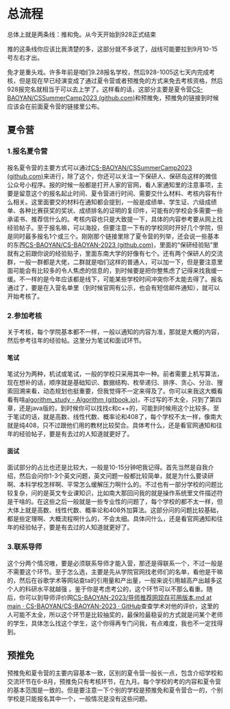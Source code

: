 # 总流程

总体上就是两条线：推和免。从今天开始到928正式结束

推的这条线你应该比我清楚的多，这部分就不多说了，战线可能要拉到9月10-15号左右才出。

免才是重头戏。许多年前是咱们9.28报名学校，然后928-1005这七天内完成考核，但是现在早已经演变成了通过夏令营或者预推免的方式来免去考核资格，然后928报完名就相当于可以去上学了。这样看的话，这部分主要是夏令营[CS-BAOYAN/CSSummerCamp2023 (github.com)](https://github.com/CS-BAOYAN/CSSummerCamp2023)和预推免，预推免的链接到时候应该会在前面夏令营的链接里公布。

## 夏令营

### 1.报名夏令营

报名夏令营的主要方式可以通过[CS-BAOYAN/CSSummerCamp2023 (github.com)](https://github.com/CS-BAOYAN/CSSummerCamp2023)来进行，除了这个，你还可以关注一下保研人、保研岛这样的微信公众号小程序。报的时候一般都是打开人家的官网，看人家通知里的注意事项，主要是留意这个的报名起止时间、夏令营进行时间、需要交什么材料、考核内容有什么相关。这里面要交的材料在通知都会提到，一般是成绩单、学生证、六级成绩单、各种比赛获奖的奖状、成绩排名的证明的复印件，可能有的学校会多需要一些承诺书、推荐信什么的。考核内容也只是大致提一下，具体的内容参考要从网上找经验帖子。至于报名嘛，可以海投，但要注意一下有的学校同时开好几个学院，但是同时最多报名1个或三个。刚刚那个链接里除了夏令营的列举，还会说一些基本的东西[CS-BAOYAN/CS-BAOYAN-2023 (github.com)](https://github.com/CS-BAOYAN/CS-BAOYAN-2023)，里面的“保研经验贴”里就有之前跟你说的经验贴子，里面东南大学的好像有七个。还有两个保研人的交流群，一般一群都是大佬，二群就是咱们这样的普通人，可以加一下，但是要注意里面可能会有比较多的令人焦虑的信息的，到时候要是把你整焦虑了记得来找我缓一缓。不一样的是今年应该都是线下，可能某些学校时间冲突你不太能去得了。报名通过了，要是在入营名单里（到时候官网有公示，也会有短信邮件通知），就可以开始考核了。

### 2.参加考核

关于考核，每个学院基本都不一样，一般以通知的内容为准，那就是大概的内容，然后参考往年的经验帖。这里分为笔试和面试环节。

#### 笔试

笔试分为两种，机试或笔试，一般的学校只采用其中一种。前者需要上机写算法，现在想补的话，顺序就是基础知识、数据结构、枚举递归、排序、贪心、分治、搜索回溯来看，动态规划也挺重要，但我觉得不一定来得及了。你可以来我这大概看看有啥[algorithm_study - Algorithm (gitbook.io)](https://wouuyoauins-organization.gitbook.io/algorithm/)，不过写的不太全，只到了第四章，还是java版的，到时候你可以找找c和c++的，可能到时候用这个比较多。至于笔试的话，就是高数、线性代数、概率论和408了，每个学校不太一样，像南大就是纯408，只不过跟他们用的教材比较契合。具体考什么，还是看官网通知和往年的经验帖子，要是有去过的人知道就更好了。

#### 面试

面试部分的占比也还是比较大，一般是10-15分钟吧我记得。首先当然是自我介绍，然后会问你1-3个英文问题，英文问题一般都比较简单，就是为什么要读研啊、本科学校怎样啊、平常怎么缓解压力啊什么的。不过也有一部分学校的问题比较复杂，问的是英文专业课知识，比如南大那回问我的就是操作系统里文件描述符是干啥的。在这些之后一般就是一些专业性的问题了，每个学校的都不太一样，但大体上就是高数、线性代数、概率论和408外加算法。这部分问的问题比较基础，都是些定理啊、大概流程啊什么的，不会太细。具体问什么，还是看官网通知和往年的经验帖子，要是有去过的人知道就更好了。

### 3.联系导师

这个分两个情况嗷，要是必须联系导师才能入营，那还是得联系一个，不过一般是不需要这个环节。至于怎么选，主要是先从学院官网找老师们的名单，看他是干嘛的，然后在谷歌学术等网站查ta的引用量和产出量，一般来说引用越高产出越多这个人的科研水平就越强 。鉴于你是考虑考公的，这个环节可以不那么看重。随后，你可以到导师评价网[CS-BAOYAN-2023/导师推荐网现存可用版本.md at main · CS-BAOYAN/CS-BAOYAN-2023 · GitHub](https://github.com/CS-BAOYAN/CS-BAOYAN-2023/blob/main/导师推荐/导师推荐网现存可用版本.md)查查学术对他的评价，这里的人可能不太全，所以这个环节是比较抽奖的，最保险最稳妥的方式就是问某个老师的学生，具体怎么找这个学生，这个你得再专门问我，有点难度，我也不一定找得到。

## 预推免

预推免和夏令营的主要内容基本一致，区别的夏令营一般长一点，包含介绍学校和交流环节在6-8月，预推免只有考核环节，在九月。每个学校的考的内容和夏令营的基本范围是一致的。但是要注意一下个别的学校是预推免和夏令营合一的，个别学校是只能报名其中一个，一般情况是没有这些问题。